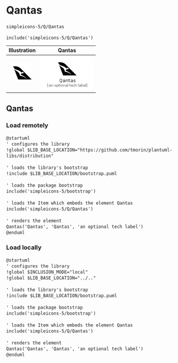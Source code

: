 # Qantas


```text
simpleicons-5/Q/Qantas
```

```text
include('simpleicons-5/Q/Qantas')
```



| Illustration | Qantas |
| :---: | :---: |
| ![illustration for Illustration](../../simpleicons-5/Q/Qantas.png) | ![illustration for Qantas](../../simpleicons-5/Q/Qantas.Local.png) |




## Qantas

### Load remotely
```plantuml
@startuml
' configures the library
!global $LIB_BASE_LOCATION="https://github.com/tmorin/plantuml-libs/distribution"

' loads the library's bootstrap
!include $LIB_BASE_LOCATION/bootstrap.puml

' loads the package bootstrap
include('simpleicons-5/bootstrap')

' loads the Item which embeds the element Qantas
include('simpleicons-5/Q/Qantas')

' renders the element
Qantas('Qantas', 'Qantas', 'an optional tech label')
@enduml
```

### Load locally
```plantuml
@startuml
' configures the library
!global $INCLUSION_MODE="local"
!global $LIB_BASE_LOCATION="../.."

' loads the library's bootstrap
!include $LIB_BASE_LOCATION/bootstrap.puml

' loads the package bootstrap
include('simpleicons-5/bootstrap')

' loads the Item which embeds the element Qantas
include('simpleicons-5/Q/Qantas')

' renders the element
Qantas('Qantas', 'Qantas', 'an optional tech label')
@enduml
```

